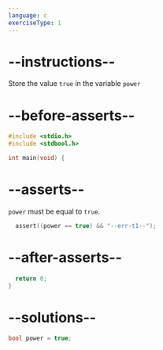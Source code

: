```yaml
---
language: c
exerciseType: 1
---
```


# --instructions--

Store the value `true` in the variable `power`

# --before-asserts--

```c
#include <stdio.h>
#include <stdbool.h>

int main(void) {
```

# --asserts--

`power` must be equal to `true`.

```c
  assert((power == true) && "--err-t1--");
```

# --after-asserts--

```c
  return 0;
}
```

# --solutions--

```c
bool power = true;
```
